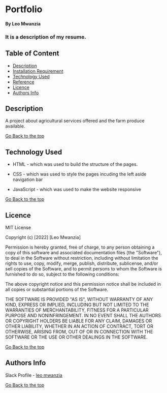 

# Portfolio
#### By Leo Mwanzia
### It is a description of my resume.

## Table of Content

+ [Description](#description)
+ [Installation Requirement](#Installation)
+ [Technology Used](#technology-used)
+ [Reference](#reference)
+ [Licence](#licence)
+ [Authors Info](#author-Info)

## Description
<p>A project about agricultural services offered and the farm produce available.</p>

[Go Back to the top](#portfolio)
## Technology Used

* HTML - which was used to build the structure of the pages.

* CSS - which was used to style the pages incuding the left aside navigation bar

* JavaScript - which was used to make the website responsive


[Go Back to the top](#portfolio)

## Licence
MIT License

Copyright (c) [2022] [Leo Mwanzia]

Permission is hereby granted, free of charge, to any person obtaining a copy of this software and associated documentation files (the "Software"), to deal in the Software without restriction, including without limitation the rights to use, copy, modify, merge, publish, distribute, sublicense, and/or sell copies of the Software, and to permit persons to whom the Software is furnished to do so, subject to the following conditions:

The above copyright notice and this permission notice shall be included in all copies or substantial portions of the Software.

THE SOFTWARE IS PROVIDED "AS IS", WITHOUT WARRANTY OF ANY KIND, EXPRESS OR IMPLIED, INCLUDING BUT NOT LIMITED TO THE WARRANTIES OF MERCHANTABILITY, FITNESS FOR A PARTICULAR PURPOSE AND NONINFRINGEMENT. IN NO EVENT SHALL THE AUTHORS OR COPYRIGHT HOLDERS BE LIABLE FOR ANY CLAIM, DAMAGES OR OTHER LIABILITY, WHETHER IN AN ACTION OF CONTRACT, TORT OR OTHERWISE, ARISING FROM, OUT OF OR IN CONNECTION WITH THE SOFTWARE OR THE USE OR OTHER DEALINGS IN THE SOFTWARE.

[Go Back to the top](#portfolio)

## Authors Info
Slack Profile - [leo mwanzia](https://app.slack.com/client/T077KKCG6/GLRQR61NW/user_profile/UKXCHMCNP?cdn_fallback=1)

[Go Back to the top](#portfolio)


